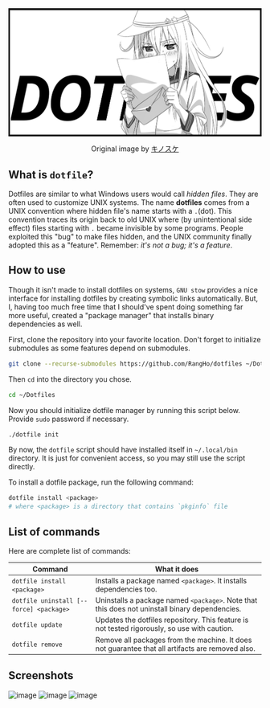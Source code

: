 <img align="center" src="verniy-dotfiles.png" />
<p align="center">Original image by <a href="https://www.pixiv.net/member_illust.php?id=3180989">キノスケ</a></p>

## What is `dotfile`?
Dotfiles are similar to what Windows users would call *hidden files*. They are often used to customize UNIX systems. The name **dotfiles** comes from a UNIX convention where hidden file's name starts with a `.`(dot). This convention traces its origin back to old UNIX where (by unintentional side effect) files starting with `.` became invisible by some programs. People exploited this "bug" to make files hidden, and the UNIX community finally adopted this as a "feature". Remember: *it's not a bug; it's a feature*.

## How to use
Though it isn't made to install dotfiles on systems, `GNU stow` provides a nice interface for installing dotfiles by creating symbolic links automatically. But, I, having too much free time that I should've spent doing something far more useful, created a "package manager" that installs binary dependencies as well.

First, clone the repository into your favorite location. Don't forget to initialize submodules as some features depend on submodules.
```sh
git clone --recurse-submodules https://github.com/RangHo/dotfiles ~/Dotfiles
```

Then `cd` into the directory you chose.
```sh
cd ~/Dotfiles
```

Now you should initialize dotfile manager by running this script below. Provide `sudo` password if necessary.
```sh
./dotfile init
```
By now, the `dotfile` script should have installed itself in `~/.local/bin` directory. It is just for convenient access, so you may still use the script directly.

To install a dotfile package, run the following command:
```sh
dotfile install <package>
# where <package> is a directory that contains `pkginfo` file
```

## List of commands

Here are complete list of commands:

| Command | What it does |
|-----|-----|
| `dotfile install <package>` | Installs a package named `<package>`. It installs dependencies too. |
| `dotfile uninstall [--force] <package>` | Uninstalls a package named `<package>`. Note that this does not uninstall binary dependencies. |
| `dotfile update` | Updates the dotfiles repository. This feature is not tested rigorously, so use with caution. |
| `dotfile remove` | Remove all packages from the machine. It does not guarantee that all artifacts are removed also. |

## Screenshots
![image](https://user-images.githubusercontent.com/10833976/113498541-ce85ef00-9548-11eb-847d-b40af369fbe8.png)
![image](https://user-images.githubusercontent.com/10833976/113498569-160c7b00-9549-11eb-9944-34e362aa4c4b.png)
![image](https://user-images.githubusercontent.com/10833976/113498617-756a8b00-9549-11eb-8907-8b814e313ec3.png)
